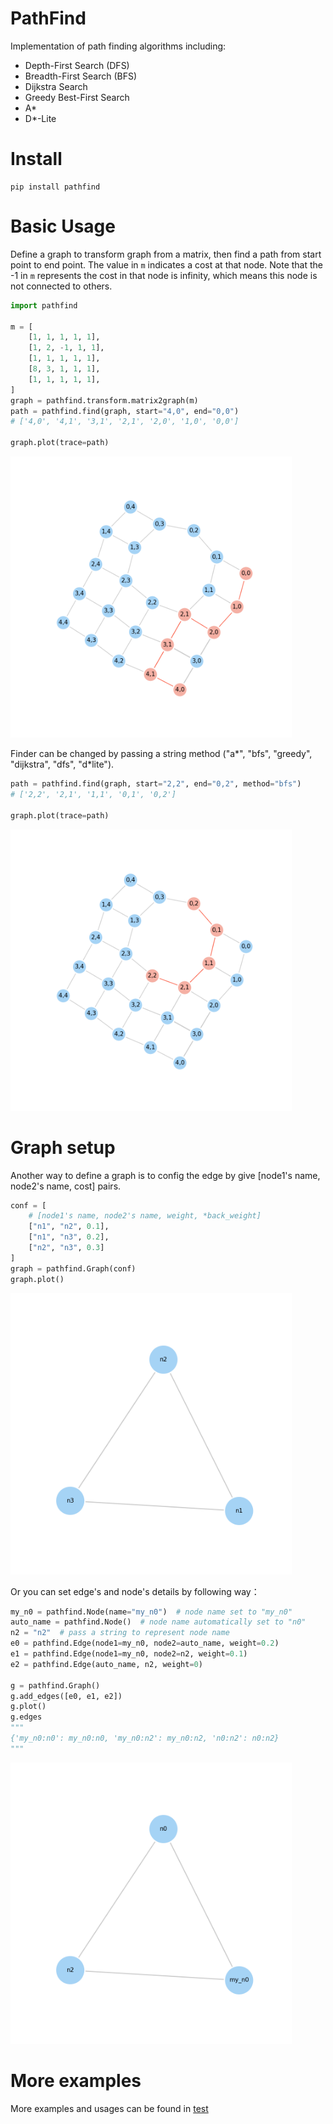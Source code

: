 # PathFind

Implementation of path finding algorithms including:

- Depth-First Search (DFS)
- Breadth-First Search (BFS)
- Dijkstra Search
- Greedy Best-First Search
- A\*
- D\*-Lite

# Install

```shell
pip install pathfind
```

# Basic Usage

Define a graph to transform graph from a matrix, then find a path from start point to end point. The value in `m`
indicates a cost at that node. Note that the -1 in `m` represents the cost in that node is infinity, which means this
node is not connected to others.

```python
import pathfind

m = [
    [1, 1, 1, 1, 1],
    [1, 2, -1, 1, 1],
    [1, 1, 1, 1, 1],
    [8, 3, 1, 1, 1],
    [1, 1, 1, 1, 1],
]
graph = pathfind.transform.matrix2graph(m)
path = pathfind.find(graph, start="4,0", end="0,0")
# ['4,0', '4,1', '3,1', '2,1', '2,0', '1,0', '0,0']

graph.plot(trace=path)
```

<img src="https://raw.githubusercontent.com/MorvanZhou/pathfind/master/demo/astar.png" alt="drawing" width="450"/>


Finder can be changed by passing a string method ("a*", "bfs", "greedy", "dijkstra", "dfs", "d*lite").

```python
path = pathfind.find(graph, start="2,2", end="0,2", method="bfs")
# ['2,2', '2,1', '1,1', '0,1', '0,2']

graph.plot(trace=path)
```

<img src="https://raw.githubusercontent.com/MorvanZhou/pathfind/master/demo/bfs.png" alt="drawing" width="450"/>

# Graph setup

Another way to define a graph is to config the edge by give \[node1's name, node2's name, cost] pairs.

```python
conf = [
    # [node1's name, node2's name, weight, *back_weight]
    ["n1", "n2", 0.1],
    ["n1", "n3", 0.2],
    ["n2", "n3", 0.3]
]
graph = pathfind.Graph(conf)
graph.plot()
```

<img src="https://raw.githubusercontent.com/MorvanZhou/pathfind/master/demo/graph.png" alt="drawing" width="450"/>

Or you can set edge's and node's details by following way：

```python
my_n0 = pathfind.Node(name="my_n0")  # node name set to "my_n0"
auto_name = pathfind.Node()  # node name automatically set to "n0"
n2 = "n2"  # pass a string to represent node name
e0 = pathfind.Edge(node1=my_n0, node2=auto_name, weight=0.2)
e1 = pathfind.Edge(node1=my_n0, node2=n2, weight=0.1)
e2 = pathfind.Edge(auto_name, n2, weight=0)

g = pathfind.Graph()
g.add_edges([e0, e1, e2])
g.plot()
g.edges
"""
{'my_n0:n0': my_n0:n0, 'my_n0:n2': my_n0:n2, 'n0:n2': n0:n2}
"""
```

<img src="https://raw.githubusercontent.com/MorvanZhou/pathfind/master/demo/custom.png" alt="drawing" width="450"/>

# More examples

More examples and usages can be found in [test](/tests)

